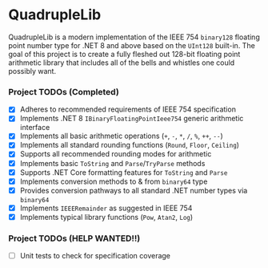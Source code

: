 # QuadrupleLib

QuadrupleLib is a modern implementation of the IEEE 754 `binary128` floating point number type for .NET 8 and above based on the `UInt128` built-in. The goal of this project is to create a fully fleshed out 128-bit floating point arithmetic library that includes all of the bells and whistles one could possibly want. 

### Project TODOs (Completed)

- [x] Adheres to recommended requirements of IEEE 754 specification
- [x] Implements .NET 8 `IBinaryFloatingPointIeee754` generic arithmetic interface
- [x] Implements all basic arithmetic operations (`+`, `-`, `*`, `/`, `%`, `++`, `--`)
- [x] Implements all standard rounding functions (`Round`, `Floor`, `Ceiling`)
- [x] Supports all recommended rounding modes for arithmetic
- [x] Implements basic `ToString` and `Parse`/`TryParse` methods
- [x] Supports .NET Core formatting features for `ToString` and `Parse`
- [x] Implements conversion methods to & from `binary64` type
- [x] Provides conversion pathways to all standard .NET number types via `binary64`
- [x] Implements `IEEERemainder` as suggested in IEEE 754
- [x] Implements typical library functions (`Pow`, `Atan2`, `Log`)

### Project TODOs (HELP WANTED!!)

- [ ] Unit tests to check for specification coverage
